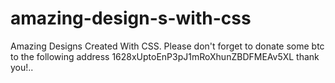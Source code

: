 # amazing-design-s-with-css
Amazing Designs Created With CSS. Please don't forget to donate some btc to the following address 1628xUptoEnP3pJ1mRoXhunZBDFMEAv5XL  thank you!..
